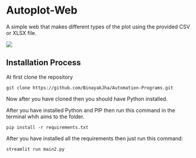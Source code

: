 # Autoplot-Web

A simple web that makes different types of the plot using the provided CSV or XLSX file.

<img src="https://user-images.githubusercontent.com/69071769/187437412-536301be-5420-4341-b8fd-4822d50b46b6.png">

## Installation Process

At first clone the repository

```
git clone https://github.com/BinayakJha/Automation-Programs.git
```

Now after you have cloned then you should have Python installed.

After you have installed Python and PIP then run this command in the terminal whih aims to the folder.

```
pip install -r requirements.txt
```

After you have installed all the requirements then just run this command:

```
streamlit run main2.py
```
